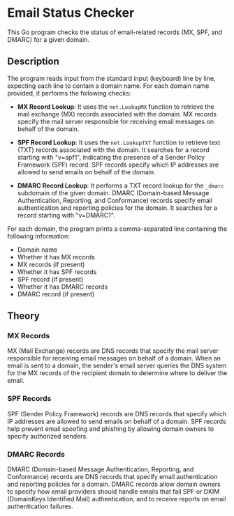 # Email Status Checker

This Go program checks the status of email-related records (MX, SPF, and DMARC) for a given domain.

## Description

The program reads input from the standard input (keyboard) line by line, expecting each line to contain a domain name. For each domain name provided, it performs the following checks:

- **MX Record Lookup**: It uses the `net.LookupMX` function to retrieve the mail exchange (MX) records associated with the domain. MX records specify the mail server responsible for receiving email messages on behalf of the domain.

- **SPF Record Lookup**: It uses the `net.LookupTXT` function to retrieve text (TXT) records associated with the domain. It searches for a record starting with "v=spf1", indicating the presence of a Sender Policy Framework (SPF) record. SPF records specify which IP addresses are allowed to send emails on behalf of the domain.

- **DMARC Record Lookup**: It performs a TXT record lookup for the `_dmarc` subdomain of the given domain. DMARC (Domain-based Message Authentication, Reporting, and Conformance) records specify email authentication and reporting policies for the domain. It searches for a record starting with "v=DMARC1".

For each domain, the program prints a comma-separated line containing the following information:

- Domain name
- Whether it has MX records
- MX records (if present)
- Whether it has SPF records
- SPF record (if present)
- Whether it has DMARC records
- DMARC record (if present)

## Theory

### MX Records

MX (Mail Exchange) records are DNS records that specify the mail server responsible for receiving email messages on behalf of a domain. When an email is sent to a domain, the sender's email server queries the DNS system for the MX records of the recipient domain to determine where to deliver the email.

### SPF Records

SPF (Sender Policy Framework) records are DNS records that specify which IP addresses are allowed to send emails on behalf of a domain. SPF records help prevent email spoofing and phishing by allowing domain owners to specify authorized senders.

### DMARC Records

DMARC (Domain-based Message Authentication, Reporting, and Conformance) records are DNS records that specify email authentication and reporting policies for a domain. DMARC records allow domain owners to specify how email providers should handle emails that fail SPF or DKIM (DomainKeys Identified Mail) authentication, and to receive reports on email authentication failures.
